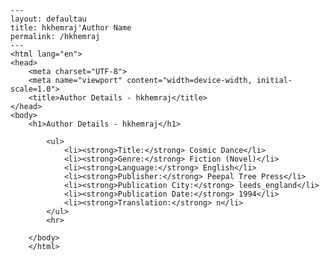 
    ---
    layout: defaultau
    title: hkhemraj'Author Name 
    permalink: /hkhemraj
    ---
    <html lang="en">
    <head>
        <meta charset="UTF-8">
        <meta name="viewport" content="width=device-width, initial-scale=1.0">
        <title>Author Details - hkhemraj</title>
    </head>
    <body>
        <h1>Author Details - hkhemraj</h1>
        
            <ul>
                <li><strong>Title:</strong> Cosmic Dance</li>
                <li><strong>Genre:</strong> Fiction (Novel)</li>
                <li><strong>Language:</strong> English</li>
                <li><strong>Publisher:</strong> Peepal Tree Press</li>
                <li><strong>Publication City:</strong> leeds_england</li>
                <li><strong>Publication Date:</strong> 1994</li>
                <li><strong>Translation:</strong> n</li>
            </ul>
            <hr>
            
        </body>
        </html>
        
